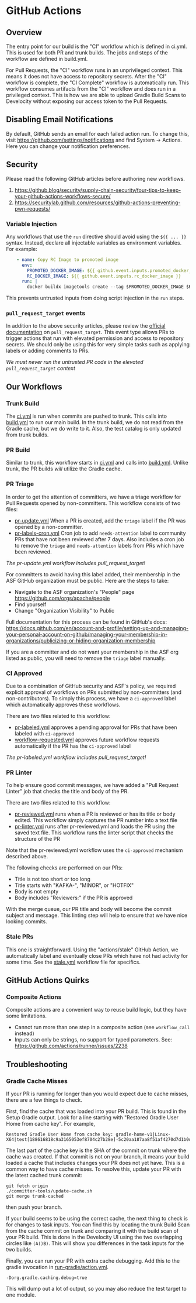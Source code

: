 # GitHub Actions

## Overview

The entry point for our build is the "CI" workflow which is defined in ci.yml.
This is used for both PR and trunk builds. The jobs and steps of the workflow
are defined in build.yml.

For Pull Requests, the "CI" workflow runs in an unprivileged context. This means
it does not have access to repository secrets. After the "CI" workflow is complete, 
the "CI Complete" workflow is automatically run. This workflow consumes artifacts
from the "CI" workflow and does run in a privileged context. This is how we are
able to upload Gradle Build Scans to Develocity without exposing our access
token to the Pull Requests.

## Disabling Email Notifications

By default, GitHub sends an email for each failed action run. To change this,
visit https://github.com/settings/notifications and find System -> Actions.
Here you can change your notification preferences.

## Security

Please read the following GitHub articles before authoring new workflows.

1) https://github.blog/security/supply-chain-security/four-tips-to-keep-your-github-actions-workflows-secure/
2) https://securitylab.github.com/resources/github-actions-preventing-pwn-requests/

### Variable Injection

Any workflows that use the `run` directive should avoid using the `${{ ... }}` syntax.
Instead, declare all injectable variables as environment variables. For example:

```yaml
    - name: Copy RC Image to promoted image
      env:
        PROMOTED_DOCKER_IMAGE: ${{ github.event.inputs.promoted_docker_image }}
        RC_DOCKER_IMAGE: ${{ github.event.inputs.rc_docker_image }}
      run: |
        docker buildx imagetools create --tag $PROMOTED_DOCKER_IMAGE $RC_DOCKER_IMAGE
```

This prevents untrusted inputs from doing script injection in the `run` steps.

### `pull_request_target` events

In addition to the above security articles, please review the [official documentation](https://docs.github.com/en/actions/writing-workflows/choosing-when-your-workflow-runs/events-that-trigger-workflows#pull_request_target)
on `pull_request_target`. This event type allows PRs to trigger actions that run
with elevated permission and access to repository secrets. We should only be 
using this for very simple tasks such as applying labels or adding comments to PRs.

_We must never run the untrusted PR code in the elevated `pull_request_target` context_

## Our Workflows

### Trunk Build

The [ci.yml](ci.yml) is run when commits are pushed to trunk. This calls into [build.yml](build.yml)
to run our main build. In the trunk build, we do not read from the Gradle cache,
but we do write to it. Also, the test catalog is only updated from trunk builds.

### PR Build

Similar to trunk, this workflow starts in [ci.yml](ci.yml) and calls into [build.yml](build.yml).
Unlike trunk, the PR builds _will_ utilize the Gradle cache.

### PR Triage

In order to get the attention of committers, we have a triage workflow for Pull Requests
opened by non-committers. This workflow consists of two files:

* [pr-update.yml](pr-update.yml) When a PR is created, add the `triage` label if 
  the PR was opened by a non-committer.
* [pr-labels-cron.yml](pr-labels-cron.yml) Cron job to add `needs-attention` label to community 
  PRs that have not been reviewed after 7 days. Also includes a cron job to 
  remove the `triage` and `needs-attention` labels from PRs which have been reviewed. 

_The pr-update.yml workflow includes pull_request_target!_

For committers to avoid having this label added, their membership in the ASF GitHub
organization must be public. Here are the steps to take:

* Navigate to the ASF organization's "People" page https://github.com/orgs/apache/people
* Find yourself
* Change "Organization Visibility" to Public

Full documentation for this process can be found in GitHub's docs: 
https://docs.github.com/en/account-and-profile/setting-up-and-managing-your-personal-account-on-github/managing-your-membership-in-organizations/publicizing-or-hiding-organization-membership

If you are a committer and do not want your membership in the ASF org listed as public, 
you will need to remove the `triage` label manually.

### CI Approved

Due to a combination of GitHub security and ASF's policy, we required explicit
approval of workflows on PRs submitted by non-committers (and non-contributors).
To simply this process, we have a `ci-approved` label which automatically approves
these workflows.

There are two files related to this workflow:

* [pr-labeled.yml](pr-labeled.yml) approves a pending approval for PRs that have
been labeled with `ci-approved`
* [workflow-requested.yml](workflow-requested.yml) approves future workflow requests automatically
if the PR has the `ci-approved` label

_The pr-labeled.yml workflow includes pull_request_target!_

### PR Linter

To help ensure good commit messages, we have added a "Pull Request Linter" job
that checks the title and body of the PR. 

There are two files related to this workflow:

* [pr-reviewed.yml](pr-reviewed.yml) runs when a PR is reviewed or has its title
or body edited. This workflow simply captures the PR number into a text file
* [pr-linter.yml](pr-linter.yml) runs after pr-reviewed.yml and loads the PR
using the saved text file. This workflow runs the linter script that checks the
structure of the PR

Note that the pr-reviewed.yml workflow uses the `ci-approved` mechanism described
above.

The following checks are performed on our PRs:
* Title is not too short or too long
* Title starts with "KAFKA-", "MINOR", or "HOTFIX"
* Body is not empty
* Body includes "Reviewers:" if the PR is approved

With the merge queue, our PR title and body will become the commit subject and message.
This linting step will help to ensure that we have nice looking commits.

### Stale PRs

This one is straightforward. Using the "actions/stale" GitHub Action, we automatically
label and eventually close PRs which have not had activity for some time. See the
[stale.yml](stale.yml) workflow file for specifics.

## GitHub Actions Quirks

### Composite Actions

Composite actions are a convenient way to reuse build logic, but they have
some limitations. 

- Cannot run more than one step in a composite action (see `workflow_call` instead)
- Inputs can only be strings, no support for typed parameters. See: https://github.com/actions/runner/issues/2238

## Troubleshooting

### Gradle Cache Misses

If your PR is running for longer than you would expect due to cache misses, there are a
few things to check. 

First, find the cache that was loaded into your PR build. This is found in the Setup Gradle
output. Look for a line starting with "Restored Gradle User Home from cache key". 
For example,

```
Restored Gradle User Home from cache key: gradle-home-v1|Linux-X64|test[188616818c9a3165053ef8704c27b28e]-5c20aa187aa8f51af4270d7d1b0db4963b0cd10b
```

The last part of the cache key is the SHA of the commit on trunk where the cache
was created. If that commit is not on your branch, it means your build loaded a 
cache that includes changes your PR does not yet have. This is a common way to
have cache misses. To resolve this, update your PR with the latest cached trunk commit:

```commandline
git fetch origin
./committer-tools/update-cache.sh
git merge trunk-cached
```

then push your branch.

If your build seems to be using the correct cache, the next thing to check is for
changes to task inputs. You can find this by locating the trunk Build Scan from 
the cache commit on trunk and comparing it with the build scan of your PR build.
This is done in the Develocity UI using the two overlapping circles like `(A()B)`. 
This will show you differences in the task inputs for the two builds.

Finally, you can run your PR with extra cache debugging. Add this to the gradle invocation in
[run-gradle/action.yml](../actions/run-gradle/action.yml). 

```
-Dorg.gradle.caching.debug=true
```

This will dump out a lot of output, so you may also reduce the test target to one module.

